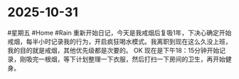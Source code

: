 # 2025-10-31
#星期五 #Home  #Rain 
重新开始日记，今天是我戒烟后复吸1年，下决心确定开始戒烟，每半小时记录我的行为，开启疯狂喝水模式。我离职到现在这么久没上班，我的目的就是戒烟，其他优先级都是次要的。
OK 现在是下午18：15分钟开始记录，刚吸完一根烟，等下计划整理一下衣服，然后打扫一下房间的卫生，再开始健身。